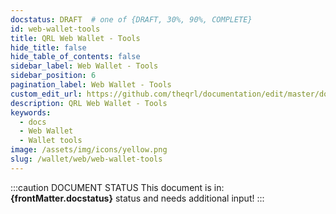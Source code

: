 ```yaml
---
docstatus: DRAFT  # one of {DRAFT, 30%, 90%, COMPLETE}
id: web-wallet-tools
title: QRL Web Wallet - Tools
hide_title: false
hide_table_of_contents: false
sidebar_label: Web Wallet - Tools 
sidebar_position: 6
pagination_label: Web Wallet - Tools
custom_edit_url: https://github.com/theqrl/documentation/edit/master/docs/basics/what-is-qrl.md
description: QRL Web Wallet - Tools 
keywords:
  - docs
  - Web Wallet
  - Wallet tools
image: /assets/img/icons/yellow.png
slug: /wallet/web/web-wallet-tools
---
```


:::caution DOCUMENT STATUS 
<span>This document is in: <b>{frontMatter.docstatus}</b> status and needs additional input!</span>
:::